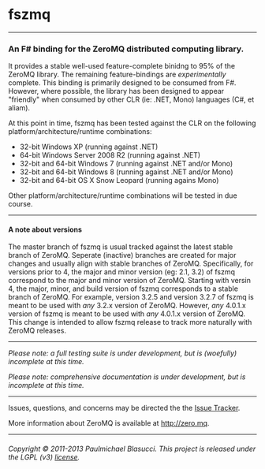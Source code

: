 <!---
This file is part of fszmq.

fszmq is free software: you can redistribute it and/or modify
it under the terms of the GNU Lesser General Public License as published 
by the Free Software Foundation, either version 3 of the License, or
(at your option) any later version.

fszmq is distributed in the hope that it will be useful,
but WITHOUT ANY WARRANTY; without even the implied warranty of
MERCHANTABILITY or FITNESS FOR A PARTICULAR PURPOSE. See the
GNU Lesser General Public License for more details.

You should have received a copy of the GNU Lesser General Public License
along with fszmq. If not, see <http://www.gnu.org/licenses/>.

Copyright (c) 2011-2013 Paulmichael Blasucci
-->
fszmq
=======================

---------------------------------------------------------------------------

### An F# binding for the ZeroMQ distributed computing library.

It provides a stable well-used feature-complete binidng to 95% of the ZeroMQ library.
The remaining feature-bindings are _experimentally_ complete. 
This binding is primarily designed to be consumed from F#. 
However, where possible, the library has been designed to appear "friendly" when consumed by other CLR (ie: .NET, Mono) languages (C#, et aliam).


At this point in time, fszmq has been tested against the CLR on the following platform/architecture/runtime combinations:
* 32-bit Windows XP (running against .NET)
* 64-bit Windows Server 2008 R2 (running against .NET)
* 32-bit and 64-bit Windows 7 (running against .NET and/or Mono)
* 32-bit and 64-bit Windows 8 (running against .NET and/or Mono)
* 32-bit and 64-bit OS X Snow Leopard (running agains Mono)

Other platform/architecture/runtime combinations will be tested in due course.

---------------------------------------------------------------------------

#### A note about versions

The master branch of fszmq is usual tracked against the latest stable branch of ZeroMQ.
Seperate (inactive) branches are created for major changes and usually align with stable branches of ZeroMQ.
Specifically, for versions prior to 4, the major and minor version (eg: 2.1, 3.2) of fszmq correspond to the major and minor version of ZeroMQ.
Starting with versin 4, the major, minor, and build version of fszmq corresponds to a stable branch of ZeroMQ.
For example, version 3.2.5 and version 3.2.7 of fszmq is meant to be used with _any_ 3.2.x version of ZeroMQ.
However, _any_ 4.0.1.x version of fszmq is meant to be used with _any_ 4.0.1.x version of ZeroMQ. 
This change is intended to allow fszmq release to track more naturally with ZeroMQ releases.

---------------------------------------------------------------------------

_Please note: a full testing suite is under development, but is (woefully) incomplete at this time._

_Please note: comprehensive documentation is under development, but is incomplete at this time._

---------------------------------------------------------------------------

Issues, questions, and concerns may be directed the the [Issue Tracker](http://github.com/pblasucci/fszmq/issues).

More information about ZeroMQ is available at http://zero.mq.

---------------------------------------------------------------------------

###### Copyright &#169; 2011-2013 Paulmichael Blasucci. This project is released under the LGPL (v3) [license](COPYING.lesser).
